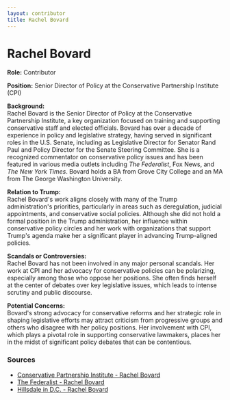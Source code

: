 ```yaml
---
layout: contributor
title: Rachel Bovard
---
```


# Rachel Bovard

**Role:** Contributor

**Position:** Senior Director of Policy at the Conservative Partnership Institute (CPI)

**Background:**  
Rachel Bovard is the Senior Director of Policy at the Conservative Partnership Institute, a key organization focused on training and supporting conservative staff and elected officials. Bovard has over a decade of experience in policy and legislative strategy, having served in significant roles in the U.S. Senate, including as Legislative Director for Senator Rand Paul and Policy Director for the Senate Steering Committee. She is a recognized commentator on conservative policy issues and has been featured in various media outlets including *The Federalist*, Fox News, and *The New York Times*. Bovard holds a BA from Grove City College and an MA from The George Washington University.

**Relation to Trump:**  
Rachel Bovard's work aligns closely with many of the Trump administration's priorities, particularly in areas such as deregulation, judicial appointments, and conservative social policies. Although she did not hold a formal position in the Trump administration, her influence within conservative policy circles and her work with organizations that support Trump's agenda make her a significant player in advancing Trump-aligned policies.

**Scandals or Controversies:**  
Rachel Bovard has not been involved in any major personal scandals. Her work at CPI and her advocacy for conservative policies can be polarizing, especially among those who oppose her positions. She often finds herself at the center of debates over key legislative issues, which leads to intense scrutiny and public discourse.

**Potential Concerns:**  
Bovard's strong advocacy for conservative reforms and her strategic role in shaping legislative efforts may attract criticism from progressive groups and others who disagree with her policy positions. Her involvement with CPI, which plays a pivotal role in supporting conservative lawmakers, places her in the midst of significant policy debates that can be contentious.

### Sources
- [Conservative Partnership Institute - Rachel Bovard](https://www.cpi.org/staff/rachel-bovard)  
- [The Federalist - Rachel Bovard](https://thefederalist.com)  
- [Hillsdale in D.C. - Rachel Bovard](https://dc.hillsdale.edu/Profiles/Rachel-Bovard/)
